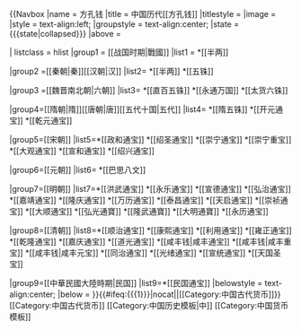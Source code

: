{{Navbox
|name = 方孔钱
|title = 中国历代[[方孔钱]]
|titlestyle =
|image =
|style = text-align:left;
|groupstyle = text-align:center;
|state = {{{state<includeonly>|collapsed</includeonly>}}}
|above =

| listclass = hlist
|group1 = [[战国时期|戰國]]
|list1 = 
*[[半两]]

|group2 =[[秦朝|秦]][[汉朝|汉]]
|list2= 
*[[半两]]
*[[五铢]]

|group3 =[[魏晋南北朝|六朝]]
|list3=
*[[直百五铢]]
*[[永通万国]]
*[[太货六铢]]

|group4=[[隋朝|隋]][[唐朝|唐]][[五代十国|五代]]
|list4=
*[[隋五铢]]
*[[开元通宝]]
*[[乾元通宝]]

|group5=[[宋朝]]
|list5=*[[政和通宝]]
*[[绍圣通宝]]
*[[崇宁通宝]]
*[[崇宁重宝]]
*[[大观通宝]]
*[[宣和通宝]]
*[[绍兴通宝]]

|group6=[[元朝]]
|list6= *[[巴思八文]]

|group7=[[明朝]]
|list7=*[[洪武通宝]]
*[[永乐通宝]]
*[[宣德通宝]]
*[[弘治通宝]]
*[[嘉靖通宝]]
*[[隆庆通宝]]
*[[万历通宝]]
*[[泰昌通宝]]
*[[天启通宝]]
*[[崇祯通宝]]
*[[大顺通宝]]
*[[弘光通寶]]
*[[隆武通寶]]
*[[大明通寶]]
*[[永历通宝]]

|group8=[[清朝]]
|list8=*[[顺治通宝]]
*[[康熙通宝]]
*[[利用通宝]]
*[[雍正通宝]]
*[[乾隆通宝]]
*[[嘉庆通宝]]
*[[道光通宝]]
*[[咸丰钱|咸丰通宝]]
*[[咸丰钱|咸丰重宝]]
*[[咸丰钱|咸丰元宝]]
*[[同治通宝]]
*[[光绪通宝]]
*[[宣统通宝]]
*[[天国圣宝]]

|group9=[[中華民國大陸時期|民国]]
|list9=*[[民国通宝]]
|belowstyle = text-align:center;
|below = 
}}<includeonly>{{#ifeq:{{{1}}}|nocat||[[Category:中国古代货币]]}}</includeonly>
<noinclude>
[[Category:中国古代货币]]
[[Category:中国历史模板|中]]
[[Category:中国货币模板]]
</noinclude>